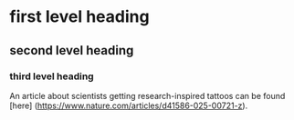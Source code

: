 # first level heading
## second level heading
### third level heading
An article about scientists getting research-inspired tattoos can be found [here] (https://www.nature.com/articles/d41586-025-00721-z).
